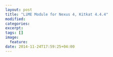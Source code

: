 ```yaml
---
layout: post
title: "LiME Module for Nexus 4, Kitkat 4.4.4"
modified:
categories: 
excerpt:
tags: []
image:
  feature:
date: 2014-11-24T17:59:25+04:00
---
```


